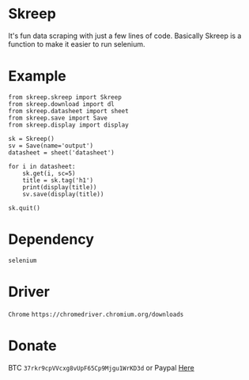 # Skreep
It's fun data scraping with just a few lines of code. Basically Skreep is a function to make it easier to run selenium.

# Example
```
from skreep.skreep import Skreep
from skreep.download import dl
from skreep.datasheet import sheet
from skreep.save import Save
from skreep.display import display

sk = Skreep()
sv = Save(name='output')
datasheet = sheet('datasheet')

for i in datasheet:
    sk.get(i, sc=5)
    title = sk.tag('h1')
    print(display(title))
    sv.save(display(title))
    
sk.quit()
```

# Dependency
```
selenium
```

# Driver
```Chrome``` ```https://chromedriver.chromium.org/downloads```

# Donate
BTC ```37rkr9cpVVcxg8vUpF65Cp9Mjgu1WrKD3d``` or 
Paypal [Here](https://paypal.me/dian26?locale.x=id_ID "Donate")
